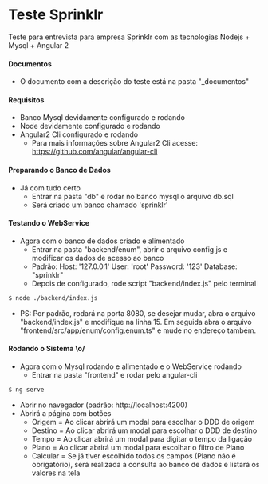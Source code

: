 # Teste Sprinklr
Teste para entrevista para empresa Sprinklr com as tecnologias Nodejs + Mysql + Angular 2

#### Documentos
  - O documento com a descrição do teste está na pasta "_documentos"

#### Requisitos
* Banco Mysql devidamente configurado e rodando
* Node devidamente configurado e rodando
* Angular2 Cli configurado e rodando
  * Para mais informações sobre Angular2 Cli acesse: https://github.com/angular/angular-cli

#### Preparando o Banco de Dados
* Já com tudo certo    
  * Entrar na pasta "db" e rodar no banco mysql o arquivo db.sql    
  * Será criado um banco chamado 'sprinklr'

#### Testando o WebService
* Agora com o banco de dados criado e alimentado
  * Entrar na pasta "backend/enum", abrir o arquivo config.js e modificar os dados de acesso ao banco    
  * Padrão: Host: '127.0.0.1'   User: 'root'    Password: '123'   Database: "sprinklr"
  * Depois de configurado, rode script "backend/index.js" pelo terminal    
```sh
$ node ./backend/index.js
```
  * PS: Por padrão, rodará na porta 8080, se desejar mudar, abra o arquivo "backend/index.js" e modifique na linha 15. Em seguida abra o arquivo "frontend/src/app/enum/config.enum.ts" e mude no endereço também.

#### Rodando o Sistema \o/
* Agora com o Mysql rodando e alimentado e o WebService rodando
  * Entrar na pasta "frontend" e rodar pelo angular-cli
```sh
$ ng serve
```    
* Abrir no navegador (padrão: http://localhost:4200)
* Abrirá a página com botões 
  * Origem = Ao clicar abrirá um modal para escolhar o DDD de origem
  * Destino = Ao clicar abrirá um modal para escolhar o DDD de destino
  * Tempo = Ao clicar abrirá um modal para digitar o tempo da ligação
  * Plano = Ao clicar abrirá um modal para escolhar o filtro de Plano
  * Calcular = Se já tiver escolhido todos os campos (Plano não é obrigatório), será realizada a consulta ao banco de dados e listará os valores na tela
